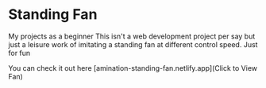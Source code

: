# Standing Fan
 My projects as a beginner
This isn't a web development project per say but just a leisure work of imitating a standing fan at different control speed.
Just for fun

You can check it out here 
[amination-standing-fan.netlify.app](Click to View Fan)
